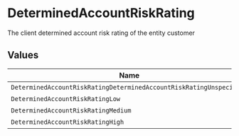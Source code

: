 # DeterminedAccountRiskRating

The client determined account risk rating of the entity customer


## Values

| Name                                                                | Value                                                               |
| ------------------------------------------------------------------- | ------------------------------------------------------------------- |
| `DeterminedAccountRiskRatingDeterminedAccountRiskRatingUnspecified` | DETERMINED_ACCOUNT_RISK_RATING_UNSPECIFIED                          |
| `DeterminedAccountRiskRatingLow`                                    | LOW                                                                 |
| `DeterminedAccountRiskRatingMedium`                                 | MEDIUM                                                              |
| `DeterminedAccountRiskRatingHigh`                                   | HIGH                                                                |